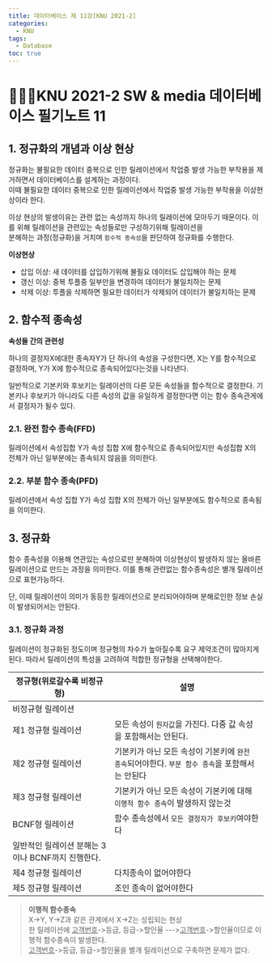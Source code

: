 ```yaml
---
title: 데이터베이스 제 11강[KNU 2021-2]
categories:
  - KNU
tags:
  - Database
toc: true
---
```


# 👨‍💻🏫KNU 2021-2 SW & media 데이터베이스 필기노트 11


## 1. 정규화의 개념과 이상 현상

정규화는 불필요한 데이터 중복으로 인한 릴레이션에서 작업중 발생 가능한 부작용을 제거하면서 데이터베이스를 설계하는 과정이다.<br> 
이때 불필요한 데이터 중복으로 인한 릴레이션에서 작업중 발생 가능한 부작용을 이상현상이라 한다.

이상 현상의 발생이유는 관련 없는 속성까지 하나의 릴레이션에 모아두기 때문이다. 이를 위해 릴레이션을 관련있는 속성들로만 구성하기위해 릴레이션을<br> 분해하는 과정(정규화)을 거치며 `함수적 종속성`을 판단하여 정규화를 수행한다.

**이상현상**

- 삽입 이상: 새 데이터를 삽입하기위해 불필요 데이터도 삽입해야 하는 문제
- 갱신 이상: 중복 투플중 일부만을 변경하여 데이터가 불일치하는 문제
- 삭제 이상: 투플을 삭제하면 필요한 데이터가 삭제되어 데이터가 불일치하는 문제
  
## 2. 함수적 종속성

**속성들 간의 관련성**

하나의 결정자X에대한 종속자Y가 단 하나의 속성을 구성한다면, X는 Y를 함수적으로 결정하며, Y가 X에 함수적으로 종속되어있다는것을 나타낸다.

일반적으로 기본키와 후보키는 릴레이션의 다른 모든 속성들을 함수적으로 결정한다. 기본키나 후보키가 아니라도 다른 속성의 값을 유일하게 결정한다면 이는 함수 종속관게에서 결정자가 될수 있다.

### 2.1. 완전 함수 종속(FFD)

릴레이션에서 속성집합 Y가 속성 집합 X에 함수적으로 종속되어있지만 속성집합 X의 전체가 아닌 일부분에는 종속되지 않음을 의미한다.

### 2.2. 부분 함수 종속(PFD)

릴레이션에서 속성 집합 Y가 속성 집합 X의 전체가 아닌 일부분에도 함수적으로 종속됨을 의미한다.

## 3. 정규화

함수 종속성을 이용해 연관있는 속성으로만 분해하여 이상현상이 발생하지 않는 올바른 릴레이션으로 만드는 과정을 의미한다.
이를 통해 관련없는 함수종속성은 별개 릴레이션으로 표현가능하다.

단, 이때 릴레이션이 의미가 동등한 릴레이션으로 분리되어야하며 분해로인한 정보 손실이 발생되어서는 안된다.

### 3.1. 정규화 과정

릴레이션이 정규화된 정도이며 정규형의 차수가 높아질수록 요구 제약조건이 많아지게 된다. 따라서
릴레이션의 특성을 고려하여 적합한 정규형을 선택해야한다.

|정규형(위로갈수록 비정규형)|설명|
|-|-|
|비정규형 릴레이션||
|제1 정규형 릴레이션|모든 속성이 `원자값`을 가진다. 다중 값 속성을 포함해서는 안된다.|
|제2 정규형 릴레이션|기본키가 아닌 모든 속성이 기본키에 `완전 종속`되어야한다. `부분 함수 종속`을 포함해서는 안된다|
|제3 정규형 릴레이션|기본키가 아닌 모든 속성이 기본키에 대해 `이행적 함수 종속`이 발생하지 않는것|
|BCNF형 릴레이션|함수 종속성에서 `모든 결정자가 후보키`여야한다|
|일반적인 릴레이션 분해는 3이나 BCNF까지 진행한다.|
|제4 정규형 릴레이션|다치종속이 없어야한다|
|제5 정규형 릴레이션|조인 종속이 없어야한다|

>**이행적 함수종속**<br>
>X->Y, Y->Z과 같은 관계에서 X->Z는 성립되는 현상<br>
>한 릴레이션에 <u>고객번호</u>->등급,  등급->할인율 ---><u>고객번호</u>->할인율이므로 이행적 함수종속이 발생한다.<br>
><u>고객번호</u>->등급,  등급->할인율을 별개 릴레이션으로 구축하면 문제가 없다.

